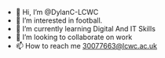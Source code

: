 - 👋 Hi, I’m @DylanC-LCWC
- 👀 I’m interested in football.
- 🌱 I’m currently learning Digital And IT Skills
- 💞️ I’m looking to collaborate on work
- 📫 How to reach me 30077663@lcwc.ac.uk

<!---
DylanC-LCWC/DylanC-LCWC is a ✨ special ✨ repository because its `README.md` (this file) appears on your GitHub profile.
You can click the Preview link to take a look at your changes.
--->
